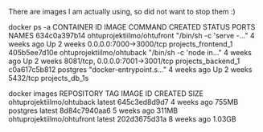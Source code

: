 There are images I am actually using, so did not want to stop them :)

docker ps -a
CONTAINER ID        IMAGE                        COMMAND                  CREATED             STATUS              PORTS                              NAMES
634c0a397b14        ohtuprojektiilmo/ohtufront   "/bin/sh -c 'serve -…"   4 weeks ago         Up 2 weeks          0.0.0.0:7000->3000/tcp             projects_frontend_1
405b5ee7d10e        ohtuprojektiilmo/ohtuback    "/bin/sh -c 'node in…"   4 weeks ago         Up 2 weeks          8081/tcp, 0.0.0.0:7001->3001/tcp   projects_backend_1
c0a617c5b812        postgres                     "docker-entrypoint.s…"   4 weeks ago         Up 2 weeks          5432/tcp                           projects_db_1s

docker images
REPOSITORY                   TAG                 IMAGE ID            CREATED             SIZE
ohtuprojektiilmo/ohtuback    latest              645c3ed8d9d7        4 weeks ago         755MB
postgres                     latest              8d84c7940aa6        5 weeks ago         311MB
ohtuprojektiilmo/ohtufront   latest              202d3675d31a        8 weeks ago         1.03GB